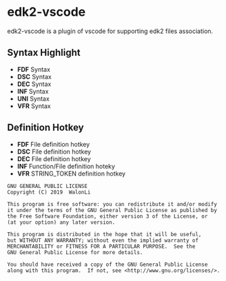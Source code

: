 # edk2-vscode
edk2-vscode is a plugin of vscode for supporting edk2 files association.

## Syntax Highlight
* **FDF** Syntax
* **DSC** Syntax
* **DEC** Syntax
* **INF** Syntax
* **UNI** Syntax
* **VFR** Syntax

## Definition Hotkey
* **FDF** File definition hotkey
* **DSC** File definition hotkey
* **DEC** File definition hotkey
* **INF** Function/File definition hoteky
* **VFR** STRING_TOKEN definition hotkey


```
GNU GENERAL PUBLIC LICENSE
Copyright (C) 2019  WalonLi

This program is free software: you can redistribute it and/or modify
it under the terms of the GNU General Public License as published by
the Free Software Foundation, either version 3 of the License, or
(at your option) any later version.

This program is distributed in the hope that it will be useful,
but WITHOUT ANY WARRANTY; without even the implied warranty of
MERCHANTABILITY or FITNESS FOR A PARTICULAR PURPOSE.  See the
GNU General Public License for more details.

You should have received a copy of the GNU General Public License
along with this program.  If not, see <http://www.gnu.org/licenses/>.
```
